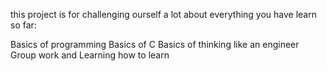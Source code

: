 this project is for challenging ourself a lot about everything you have learn so far:

Basics of programming
Basics of C
Basics of thinking like an engineer
Group work
and Learning how to learn
